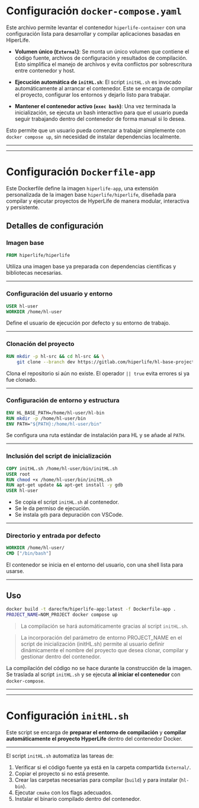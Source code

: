 # Configuración `docker-compose.yaml` 

Este archivo permite levantar el contenedor `hiperlife-container` con una configuración lista para desarrollar y compilar aplicaciones basadas en HiperLife.

- **Volumen único (`External`)**:
  Se monta un único volumen que contiene el código fuente, archivos de configuración y resultados de compilación. Esto simplifica el manejo de archivos y evita conflictos por sobrescritura entre contenedor y host.

- **Ejecución automática de `initHL.sh`**:
  El script `initHL.sh` es invocado automáticamente al arrancar el contenedor. Este se encarga de compilar el proyecto, configurar los entornos y dejarlo listo para trabajar.

- **Mantener el contenedor activo (`exec bash`)**:
  Una vez terminada la inicialización, se ejecuta un bash interactivo para que el usuario pueda seguir trabajando dentro del contenedor de forma manual si lo desea.

Esto permite que un usuario pueda comenzar a trabajar simplemente con `docker compose up`, sin necesidad de instalar dependencias localmente.

---
---

# Configuración `Dockerfile-app`


Este Dockerfile define la imagen `hiperlife-app`, una extensión personalizada de la imagen base `hiperlife/hiperlife`, diseñada para compilar y ejecutar proyectos de HyperLife de manera modular, interactiva y persistente.

##  Detalles de configuración

###  Imagen base

```dockerfile
FROM hiperlife/hiperlife
```

Utiliza una imagen base ya preparada con dependencias científicas y bibliotecas necesarias.

---

###  Configuración del usuario y entorno

```dockerfile
USER hl-user
WORKDIR /home/hl-user
```

Define el usuario de ejecución por defecto y su entorno de trabajo.

---

### Clonación del proyecto

```dockerfile
RUN mkdir -p hl-src && cd hl-src && \
    git clone --branch dev https://gitlab.com/hiperlife/hl-base-project.git || true
```

Clona el repositorio si aún no existe. El operador `|| true` evita errores si ya fue clonado.

---

###  Configuración de entorno y estructura

```dockerfile
ENV HL_BASE_PATH=/home/hl-user/hl-bin
RUN mkdir -p /home/hl-user/bin
ENV PATH="${PATH}:/home/hl-user/bin"
```

Se configura una ruta estándar de instalación para HL y se añade al `PATH`.

---

###  Inclusión del script de inicialización

```dockerfile
COPY initHL.sh /home/hl-user/bin/initHL.sh
USER root
RUN chmod +x /home/hl-user/bin/initHL.sh
RUN apt-get update && apt-get install -y gdb
USER hl-user
```

- Se copia el script `initHL.sh` al contenedor.
- Se le da permiso de ejecución.
- Se instala `gdb` para depuración con VSCode.

---

###  Directorio y entrada por defecto

```dockerfile
WORKDIR /home/hl-user/
CMD ["/bin/bash"]
```

El contenedor se inicia en el entorno del usuario, con una shell lista para usarse.

---

##  Uso

```bash
docker build -t darecfm/hiperlife-app:latest -f Dockerfile-app .
PROJECT_NAME=NOM_PROJECT docker compose up
```

> La compilación se hará automáticamente gracias al script `initHL.sh`. 

> La incorporación del parámetro de entorno PROJECT_NAME en el script de inicialización (initHL.sh) permite al usuario definir dinámicamente el nombre del proyecto que desea clonar, compilar y gestionar dentro del contenedor.

La compilación del código no se hace durante la construcción de la imagen.  Se traslada al script `initHL.sh` y se ejecuta **al iniciar el contenedor** con `docker-compose`.


---
---


# Configuración `initHL.sh`

Este script se encarga de **preparar el entorno de compilación** y **compilar automáticamente el proyecto HyperLife** dentro del contenedor Docker.

---

El script `initHL.sh` automatiza las tareas de:

1. Verificar si el código fuente ya está en la carpeta compartida `External/`.
2. Copiar el proyecto si no está presente.
3. Crear las carpetas necesarias para compilar (`build`) y para instalar (`hl-bin`).
4. Ejecutar `cmake` con los flags adecuados.
5. Instalar el binario compilado dentro del contenedor.